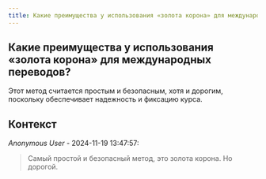 ```yaml
---
title: Какие преимущества у использования «золота корона» для международных переводов?
---
```


## Какие преимущества у использования «золота корона» для международных переводов?

Этот метод считается простым и безопасным, хотя и дорогим, поскольку обеспечивает надежность и фиксацию курса.

## Контекст

_Anonymous User_ - 2024-11-19 13:47:57:

> Самый простой и безопасный метод, это золота корона. Но дорогой.
